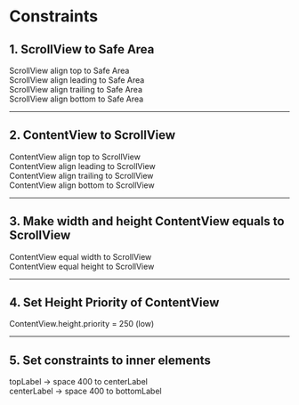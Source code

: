 # Constraints

## 1. ScrollView to Safe Area

ScrollView align top to Safe Area  
ScrollView align leading to Safe Area  
ScrollView align trailing to Safe Area  
ScrollView align bottom to Safe Area  

------------------------------------------------------------------------------------

## 2. ContentView to ScrollView

ContentView align top to ScrollView  
ContentView align leading to ScrollView  
ContentView align trailing to ScrollView  
ContentView align bottom to ScrollView  
 
------------------------------------------------------------------------------------

## 3. Make width and height ContentView equals to ScrollView

ContentView equal width to ScrollView  
ContentView equal height to ScrollView  

------------------------------------------------------------------------------------

## 4. Set Height Priority of ContentView

ContentView.height.priority = 250 (low)  

------------------------------------------------------------------------------------

## 5. Set constraints to inner elements

topLabel -> space 400 to centerLabel  
centerLabel -> space 400 to bottomLabel  
